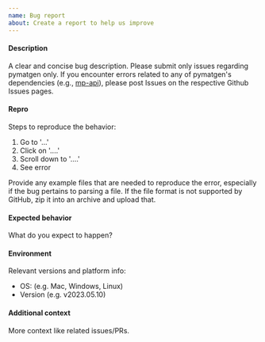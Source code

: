 ```yaml
---
name: Bug report
about: Create a report to help us improve
---
```


#### Description

A clear and concise bug description. Please submit only issues regarding pymatgen only. If you encounter errors
related to any of pymatgen's dependencies (e.g., [mp-api](https://github.com/materialsproject/api)), please post
Issues on the respective Github Issues pages.

#### Repro

Steps to reproduce the behavior:

1. Go to '...'
1. Click on '....'
1. Scroll down to '....'
1. See error

Provide any example files that are needed to reproduce the error, especially if the bug pertains to parsing a file. If the file format is not supported by GitHub, zip it into an archive and upload that.

#### Expected behavior

What do you expect to happen?

#### Environment

Relevant versions and platform info:

- OS: (e.g. Mac, Windows, Linux)
- Version (e.g. v2023.05.10)

#### Additional context

More context like related issues/PRs.
